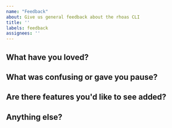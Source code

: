 ```yaml
---
name: "Feedback"
about: Give us general feedback about the rhoas CLI
title: ''
labels: feedback
assignees: ''
---
```


## What have you loved?

## What was confusing or gave you pause?

## Are there features you'd like to see added?

## Anything else?

